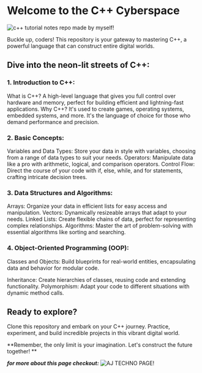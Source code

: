 
# Welcome to the C++ Cyberspace 

![c++ tutorial notes repo made by myself!](https://blogger.googleusercontent.com/img/b/R29vZ2xl/AVvXsEh4PiNoy-sqv2Rkg5qYukXwxgE_6JgXO1kJaKSsPNO0TYlNmERMn2e64bDd5PMZVFLS4TEQqAQf9ep9SpevC5MOzynVOSPXj6w0_KReoM_bDY3TwEsV_zyzaLS7N1zbQLJFFkfmMHJsxpAmBLXg9p00CqKARi_hTrDSgYcjFZaxPYffmEziV5WSbhJLzHuo/w582-h301/cpp.png "cpp image")

Buckle up, coders! This repository is your gateway to mastering C++, a powerful language that can construct entire digital worlds.

## Dive into the neon-lit streets of C++:

### 1. Introduction to C++:

What is C++? A high-level language that gives you full control over hardware and memory, perfect for building efficient and lightning-fast applications.
Why C++? It's used to create games, operating systems, embedded systems, and more. It's the language of choice for those who demand performance and precision.
### 2. Basic Concepts:

Variables and Data Types: Store your data in style with variables, choosing from a range of data types to suit your needs.
Operators: Manipulate data like a pro with arithmetic, logical, and comparison operators.
Control Flow: Direct the course of your code with if, else, while, and for statements, crafting intricate decision trees.
### 3. Data Structures and Algorithms:

Arrays: Organize your data in efficient lists for easy access and manipulation.
Vectors: Dynamically resizeable arrays that adapt to your needs.
Linked Lists: Create flexible chains of data, perfect for representing complex relationships.
Algorithms: Master the art of problem-solving with essential algorithms like sorting and searching.
### 4. Object-Oriented Programming (OOP):

Classes and Objects: Build blueprints for real-world entities, encapsulating data and behavior for modular code.

Inheritance: Create hierarchies of classes, reusing code and extending functionality.
Polymorphism: Adapt your code to different situations with dynamic method calls.
## Ready to explore?

Clone this repository and embark on your C++ journey. Practice, experiment, and build incredible projects in this vibrant digital world.

**Remember, the only limit is your imagination. Let's construct the future together! **


***for more about this page checkout:*** 
![AJ TECHNO PAGE!]( https://ajrunafsana.medium.com/ )
